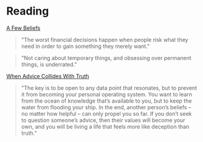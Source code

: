 # Reading

[A Few Beliefs](https://www.collaborativefund.com/blog/a-few-beliefs/)

> "The worst financial decisions happen when people risk what they need in order to gain something they merely want."

> "Not caring about temporary things, and obsessing over permanent things, is underrated."

[When Advice Collides With Truth](https://moretothat.com/when-advice-collides-with-truth/)

> "The key is to be open to any data point that resonates, but to prevent it from becoming your personal operating system. You want to learn from the ocean of knowledge that’s available to you, but to keep the water from flooding your ship. In the end, another person’s beliefs – no matter how helpful – can only propel you so far. If you don’t seek to question someone’s advice, then their values will become your own, and you will be living a life that feels more like deception than truth."